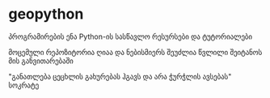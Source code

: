 # geopython
პროგრამირების ენა Python-ის სასწავლო რესურსები და ტუტორიალები

მოცემული რეპოზიტორია ღიაა და ნებისმიერს შეუძლია წვლილი შეიტანოს მის განვითარებაში 


"განათლება ცეცხლის გახურებას ჰგავს და არა ჭურჭლის ავსებას" 
სოკრატე
